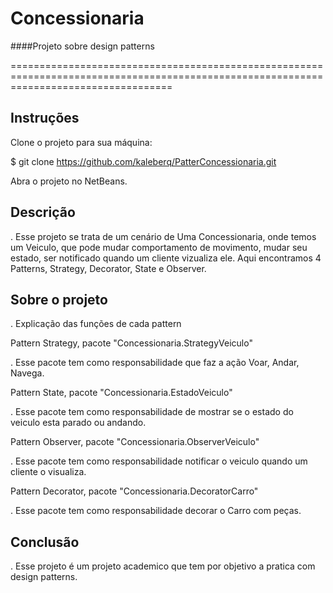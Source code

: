 # Concessionaria

####Projeto sobre design patterns

========================================================================================================================================
## Instruções

Clone o projeto para sua máquina:

$ git clone https://github.com/kaleberq/PatterConcessionaria.git

Abra o projeto no NetBeans.

## Descrição

. Esse projeto se trata de um cenário de Uma Concessionaria, onde temos um Veiculo, que pode mudar comportamento de movimento, mudar seu estado, ser notificado quando um cliente vizualiza ele. Aqui encontramos 4 Patterns, Strategy, Decorator, State e Observer.

## Sobre o projeto

. Explicação das funções de cada pattern

Pattern Strategy, pacote "Concessionaria.StrategyVeiculo"

. Esse pacote tem como responsabilidade que faz a ação Voar, Andar, Navega.

Pattern State, pacote "Concessionaria.EstadoVeiculo"

. Esse pacote tem como responsabilidade de mostrar se o estado do veiculo esta parado ou andando.

Pattern Observer, pacote "Concessionaria.ObserverVeiculo"

. Esse pacote tem como responsabilidade notificar o veiculo quando um cliente o visualiza.

Pattern Decorator, pacote "Concessionaria.DecoratorCarro"

. Esse pacote tem como responsabilidade decorar o Carro com peças.

## Conclusão

. Esse projeto é um projeto academico que tem por objetivo a pratica com design patterns.

